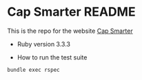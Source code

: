 # Cap Smarter README

This is the repo for the website [Cap Smarter](https://www.capsmarter.com)

* Ruby version 3.3.3

* How to run the test suite

`bundle exec rspec`

